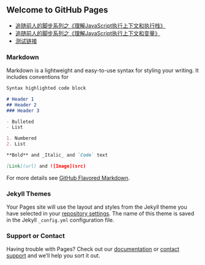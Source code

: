 ## Welcome to GitHub Pages

- [追随前人的脚步系列之《理解JavaScript执行上下文和执行栈》](https://github.com/coolpo/blog/issues/2)
- [追随前人的脚步系列之《理解JavaScript执行上下文和变量》](https://github.com/coolpo/blog/issues/3)
- [测试链接](https://github.com/coolpo/blog/blob/master/pages/notes01.md)
### Markdown

Markdown is a lightweight and easy-to-use syntax for styling your writing. It includes conventions for

```markdown
Syntax highlighted code block

# Header 1
## Header 2
### Header 3

- Bulleted
- List

1. Numbered
2. List

**Bold** and _Italic_ and `Code` text

[Link](url) and ![Image](src)
```

For more details see [GitHub Flavored Markdown](https://guides.github.com/features/mastering-markdown/).

### Jekyll Themes

Your Pages site will use the layout and styles from the Jekyll theme you have selected in your [repository settings](https://github.com/coolpo/-Blog/settings). The name of this theme is saved in the Jekyll `_config.yml` configuration file.

### Support or Contact

Having trouble with Pages? Check out our [documentation](https://help.github.com/categories/github-pages-basics/) or [contact support](https://github.com/contact) and we’ll help you sort it out.
